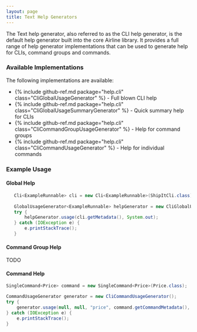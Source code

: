 ```yaml
---
layout: page
title: Text Help Generators
---
```


The Text help generator, also referred to as the CLI help generator, is the default help generator built into the core Airline library.  It provides a full range of help generator implementations that can be used to generate help for CLIs, command groups and commands.

### Available Implementations

The following implementations are available:

- {% include github-ref.md package="help.cli" class="CliGlobalUsageGenerator" %} - Full blown CLI help
- {% include github-ref.md package="help.cli" class="CliGlobalUsageSummaryGenerator" %} - Quick summary help for CLIs
- {% include github-ref.md package="help.cli" class="CliCommandGroupUsageGenerator" %} - Help for command groups
- {% include github-ref.md package="help.cli" class="CliCommandUsageGenerator" %} - Help for individual commands 

### Example Usage

#### Global Help

```java
   Cli<ExampleRunnable> cli = new Cli<ExampleRunnable>(ShipItCli.class);
        
   GlobalUsageGenerator<ExampleRunnable> helpGenerator = new CliGlobalUsageSummaryGenerator<>();
   try {
       helpGenerator.usage(cli.getMetadata(), System.out);
   } catch (IOException e) {
       e.printStackTrace();
   }
```

#### Command Group Help

TODO

#### Command Help

```java
SingleCommand<Price> command = new SingleCommand<Price>(Price.class);

CommandUsageGenerator generator = new CliCommandUsageGenerator();
try {
    generator.usage(null, null, "price", command.getCommandMetadata(), command.getParserConfiguration(), System.out);
} catch (IOException e) {
    e.printStackTrace();
}
```